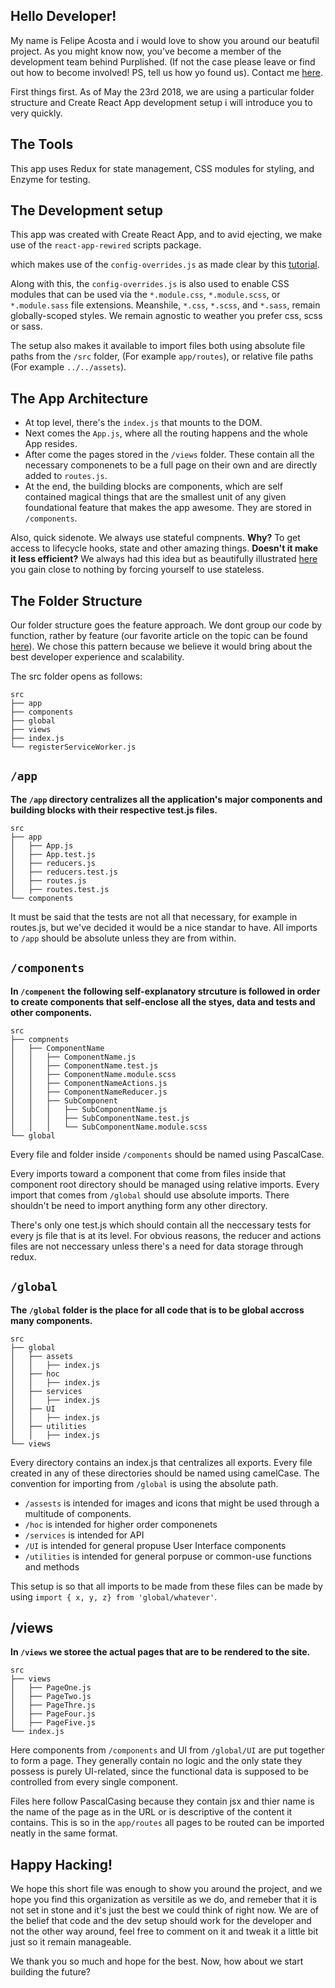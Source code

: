 ## Hello Developer!

My name is Felipe Acosta and i would love to show you around our beatufil project.
As you might know now, you've become a member of the development team behind Purplished. (If not the case please leave or find out how to become involved! PS, tell us how yo found us). Contact me [here](MAILTO:acosta_jf@icloud.com).

First things first. As of May the 23rd 2018, we are using a particular folder structure and Create React App development setup i will introduce you to very quickly.

## The Tools

This app uses Redux for state management, CSS modules for styling, and Enzyme for testing.

## The Development setup

This app was created with Create React App, and to avid ejecting, we make use of the `react-app-rewired` scripts package. 

which makes use of the `config-overrides.js` as made clear by this [tutorial](https://ant.design/docs/react/use-with-create-react-app#Use-babel-plugin-import).

Along with this, the `config-overrides.js` is also used to enable CSS modules that can be used via the `*.module.css`, `*.module.scss`, or `*.module.sass` file extensions. Meanshile, `*.css`, `*.scss`, and `*.sass`, remain globally-scoped styles.
We remain agnostic to weather you prefer css, scss or sass.

The setup also makes it available to import files both using absolute file paths from the `/src` folder, (For example `app/routes`), or relative file paths (For example `../../assets`).

## The App Architecture

* At top level, there's the `index.js` that mounts to the DOM.
* Next comes the `App.js`, where all the routing happens and the whole App resides.
* After come the pages stored in the `/views` folder. These contain all the necessary componenets to be a full page on their own and are directly added to `routes.js`.
* At the end, the building blocks are components, which are self contained magical things that are the smallest unit of any given foundational feature that makes the app awesome. They are stored in `/components`.

Also, quick sidenote. We always use stateful compnents. 
**Why?** To get access to lifecycle hooks, state and other amazing things.
**Doesn't it make it less efficient?** We always had this idea but as beautifully illustrated [here](https://www.youtube.com/watch?v=KnKVANnl9V0) you gain close to nothing by forcing yourself to use stateless.

## The Folder Structure

Our folder structure goes the feature approach. We dont group our code by function, rather by feature (our favorite article on the topic can be found [here](https://hackernoon.com/the-100-correct-way-to-structure-a-react-app-or-why-theres-no-such-thing-3ede534ef1ed)).
We chose this pattern because we believe it would bring about the best developer experience and scalability.

The src folder opens as follows:

```
src
├── app
├── components
├── global
├── views
├── index.js
└── registerServiceWorker.js
```

## `/app`

**The `/app` directory centralizes all the application's major components and building blocks with their respective test.js files.**

```
src
├── app
│   ├── App.js
│   ├── App.test.js
│   ├── reducers.js
│   ├── reducers.test.js
│   ├── routes.js
│   ├── routes.test.js
└── components
```

It must be said that the tests are not all that necessary, for example in routes.js, but we've decided it would be a nice standar to have.
All imports to `/app` should be absolute unless they are from within.

## `/components`

**In `/compenent` the following self-explanatory strcuture is followed in order to create components that self-enclose all the styes, data and tests and other components.**

```
src
├── compnents
│   ├── ComponentName
│   │   ├── ComponentName.js
│   │   ├── ComponentName.test.js
│   │   ├── ComponentName.module.scss
│   │   ├── ComponentNameActions.js
│   │   ├── ComponentNameReducer.js
│   │   ├── SubComponent
│   │   │   ├── SubComponentName.js
│   │   │   ├── SubComponentName.test.js
│   │   │   └── SubComponentName.module.scss
└── global
```

Every file and folder inside `/components` should be named using PascalCase.

Every imports toward a component that come from files inside that component root directory should be managed using relative imports.
Every import that comes from `/global` should use absolute imports. There shouldn't be need to import anything form any other directory. 

There's only one test.js which should contain all the neccessary tests for every js file that is at its level.
For obvious reasons, the reducer and actions files are not neccessary unless there's a need for data storage through redux.

## `/global`

**The `/global` folder is the place for all code that is to be global accross many components.**

```
src
├── global
│   ├── assets
│   │   ├── index.js
│   ├── hoc
│   │   ├── index.js
│   ├── services
│   │   ├── index.js
│   ├── UI
│   │   ├── index.js
│   ├── utilities
│   │   ├── index.js
└── views
```

Every directory contains an index.js that centralizes all exports.
Every file created in any of these directories should be named using camelCase.
The convention for importing from `/global` is using the absolute path. 

* `/assests` is intended for images and icons that might be used through a multitude of components.
* `/hoc` is intended for higher order componenets
* `/services` is intended for API
* `/UI` is intended for general propuse User Interface components
* `/utilities` is intended for general porpuse or common-use functions and methods

This setup is so that all imports to be made from these files can be made by using `import { x, y, z} from 'global/whatever'`.

## /views

**In `/views` we storee the actual pages that are to be rendered to the site.**

```
src
├── views
│   ├── PageOne.js
│   ├── PageTwo.js
│   ├── PageThre.js
│   ├── PageFour.js
│   ├── PageFive.js
└── index.js
```

Here components from `/components` and UI from `/global/UI` are put together to form a page.
They generally contain no logic and the only state they possess is purely UI-related, since the functional data is supposed to be controlled from every single component.

Files here follow PascalCasing because they contain jsx and thier name is the name of the page as in the URL or is descriptive of the content it contains.
This is so in the `app/routes` all pages to be routed can be imported neatly in the same format.

## Happy Hacking!

We hope this short file was enough to show you around the project, and we hope you find this organization as versitile as we do, and remeber that it is not set in stone and it's just the best we could think of right now. We are of the belief that code and the dev setup should work for the developer and not the other way around, feel free to comment on it and tweak it a little bit just so it remain manageable. 

We thank you so much and hope for the best.
Now, how about we start building the future?